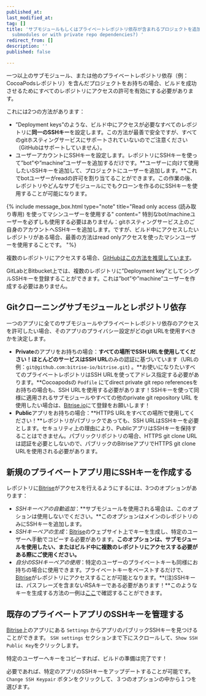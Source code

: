 ```yaml
---
published_at:
last_modified_at:
tag: []
title: 'サブモジュールもしくはプライベートレポジトリ依存が含まれるプロジェクトを追加することは可能ですか？ (Can I add projects with
  submodules or with private repo dependencies?) '
redirect_from: []
description: ''
published: false

---
```

一つ以上のサブモジュール、または他のプライベートレポジトリ依存（例：CocoaPodsレポジトリ）を含んだプロジェクトをお持ちの場合、ビルドを成功させるためにすべてのレポジトリにアクセスの許可を有効にする必要があります。

これには2つの方法があります：

* ”Deployment keys”のような、ビルド中にアクセスが必要なすべてのレポジトリに**同一のSSHキー**を設定します。この方法が最善で安全ですが、すべてのgitホスティングサービスにサポートされていないのでご注意ください（GitHubはサポートしていません）。
* ユーザーアカウントにSSHキーを設定します。レポジトリにSSHキーを使って”bot”や”machine”ユーザーを追加するだけです。**ユーザーに向けて使用したいSSHキーを追加して、プロジェクトにユーザーを追加します。**これでbotユーザーがreadの許可を割り当てることができます。この作業の後、レポジトリやどんなサブモジュールにでもクローンを作るのにSSHキーを使用することが可能になります。

{% include message_box.html type="note" title="Read only access (読み取り専用) を使ってマシンユーザーを使用する" content=" 特別なbot/machineユーザーを必ずしも使用する必要はありません：gitホスティングサービス上のご自身のアカウントへSSHキーを追加します。ですが、ビルド中にアクセスしたいレポジトリがある場合、最善の方法はread onlyアクセスを使ったマシンユーザーを使用することです。 "%}

複数のレポジトリにアクセスする場合、[GitHubはこの方法を推奨しています](https://developer.github.com/v3/guides/managing-deploy-keys/#machine-users)。

GitLabとBitbucket上では、複数のレポジトリに”Deployment key”としてシングルSSHキーを登録することができます。これは”bot”や”machine”ユーザーを作成する必要はありません。

## Gitクローニングサブモジュールとレポジトリ依存

一つのアプリに全てのサブモジュールやプライベートレポジトリ依存のアクセスを許可したい場合、そのアプリのプライバシー設定がどのgit URLを使用すべきかを決定します。

* **Private**のアプリをお持ちの場合：**すべての場所でSSH URLを使用してください！ほとんどのサービスはSSH URL**のみの認証に基づいています（URLの例：`git@github.com:bitrise-io/bitrise.git`) 。**お使いになりたいすべてのプライベートレポジトリはSSH URLを使ってアドレス指定する必要があります。**Cocoapodsの `Podfile` にてdirect private git repo referencesをお持ちの場合も、SSH URLを使用する必要があります！SSHキーを使って同様に適用されるサブモジュールやすべての他のprivate git repository URL を使用したい場合は、[Bitrise.io](https://www.bitrise.io/)にて登録をお願いします！
* **Public**アプリをお持ちの場合：**HTTPS URLをすべての場所で使用してください！**レポジトリがパブリックであっても、SSH URLはSSHキーを必要とします。セキュリティ上の理由により、PublicアプリはSSHキーを保持することはできません。パブリックリポジトリの場合、HTTPS git clone URLは認証を必要としないので、パブリックのBitriseアプリでHTTPS git clone URLを使用される必要があります。

## 新規のプライベートアプリ用にSSHキーを作成する

レポジトリに[Bitrise](https://www.bitrise.io)がアクセスを行えるようにするには、3つのオプションがあります：

* _SSHキーペアの自動追加_：**サブモジュールを使用される場合は、このオプションは使用しないでください。**このオプションはメインのレポジトリのみにSSHキーを追加します。
* _SSHキーペアの生成_：[Bitrise](https://www.bitrise.io)のウェブサイト上でキーを生成し、特定のユーザーへ手動でコピーする必要があります。**このオプションは、サブモジュールを使用したい、またはビルド中に複数のレポジトリにアクセスする必要がある際にご使用ください。**
* _自分のSSHキーペアの使用_：特定のユーザーのプライベートキーも同様にお持ちの場合に使用できます。プライベートキーをペーストするだけで、[Bitrise](https://www.bitrise.io/)がレポジトリにアクセスすることが可能となります。**(注)SSHキーは、パスフレーズを含まないRSAキーである必要があります！**このようなキーを生成する方法の一例は[ここ](https://devcenter.bitrise.io/faq/how-to-generate-ssh-keypair/)で確認することができます。

## 既存のプライベートアプリのSSHキーを管理する

[Bitrise](https://www.bitrise.io/)上のアプリにある `Settings` からアプリのパブリックSSHキーを見つけることができます。 `SSH settings` セクションまで下にスクロールして、`Show SSH Public Key`をクリックします。

特定のユーザーへキーをコピーすれば、ビルドの準備は完了です！

必要であれば、特定のアプリのSSHキーをアップデートすることが可能です。`Change SSH Keypair` ボタンをクリックして、３つのオプションの中から１つを選びます。